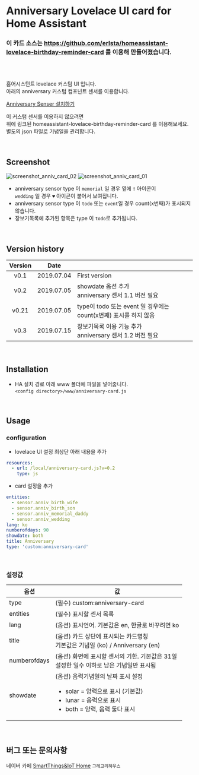 # Anniversary Lovelace UI card for Home Assistant

### 이 카드 소스는 https://github.com/erlsta/homeassistant-lovelace-birthday-reminder-card 를 이용해 만들어졌습니다.

<br><br>

홈어시스턴트 lovelace 커스텀 UI 입니다.\
아래의 anniversary 커스텀 컴포넌트 센서를 이용합니다.

[Anniversary Senser 설치하기](https://github.com/GrecHouse/anniversary)

이 커스텀 센서를 이용하지 않으려면\
위에 링크된 homeassistant-lovelace-birthday-reminder-card 를 이용해보세요.\
별도의 json 파일로 기념일을 관리합니다.

<br>

## Screenshot

![screenshot_anniv_card_02](https://user-images.githubusercontent.com/49514473/60637306-ee105500-9e54-11e9-9a6e-504c951727bc.png)
![screenshot_anniv_card_01](https://user-images.githubusercontent.com/49514473/60637307-eea8eb80-9e54-11e9-827b-28a687453f8f.png)

- anniversary sensor type 이 `memorial` 일 경우 옆에 `†` 아이콘이\
`wedding` 일 경우 `♥` 아이콘이 붙어서 보여집니다.
- anniversary sensor type 이 `todo` 또는 `event`일 경우 count(x번째)가 표시되지 않습니다.
- 장보기목록에 추가된 항목은 type 이 `todo`로 추가됩니다.

<br>

## Version history
| Version | Date        |               |
| :-----: | :---------: | ------------- |
| v0.1    | 2019.07.04  | First version  |
| v0.2    | 2019.07.05  | showdate 옵션 추가<br>anniversary 센서 1.1 버전 필요 |
| v0.21   | 2019.07.05  | type이 todo 또는 event 일 경우에는 count(x번째) 표시를 하지 않음 |
| v0.3    | 2019.07.15  | 장보기목록 이용 기능 추가<br>anniversary 센서 1.2 버전 필요 |

<br>


## Installation

- HA 설치 경로 아래 www 폴더에 파일을 넣어줍니다.\
`<config directory>/www/anniversary-card.js`

<br>


## Usage

### configuration
- lovelace UI 설정 최상단 아래 내용을 추가

```yaml
resources:
  - url: /local/anniversary-card.js?v=0.2
    type: js
```

- card 설정을 추가
```yaml
entities:
  - sensor.anniv_birth_wife
  - sensor.anniv_birth_son
  - sensor.anniv_memorial_daddy
  - sensor.anniv_wedding
lang: ko
numberofdays: 90
showdate: both
title: Anniversary
type: 'custom:anniversary-card'
```

<br>

### 설정값

|옵션|값|
|--|--|
|type| (필수) custom:anniversary-card |
|entities| (필수) 표시할 센서 목록 |
|lang| (옵션) 표시언어. 기본값은 en, 한글로 바꾸려면 ko |
|title| (옵션) 카드 상단에 표시되는 카드명칭<br>기본값은 기념일 (ko) / Anniversary (en) |
|numberofdays| (옵션) 화면에 표시할 센서의 기한. 기본값은 31일<br>설정한 일수 이하로 남은 기념일만 표시됨 |
|showdate| (옵션) 음력기념일의 날짜 표시 설정<br><ul><li>solar = 양력으로 표시 (기본값)</li><li>lunar = 음력으로 표시</li><li>both = 양력, 음력 둘다 표시</li></ul>

<br>

## 버그 또는 문의사항
네이버 카페 [SmartThings&IoT Home](https://cafe.naver.com/stsmarthome/) `그레고리하우스`

